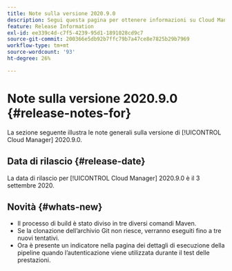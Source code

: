 ```yaml
---
title: Note sulla versione 2020.9.0
description: Segui questa pagina per ottenere informazioni su Cloud Manager 2020.9.0
feature: Release Information
exl-id: ee339c4d-c7f5-4239-95d1-1891028cd9c7
source-git-commit: 200366e5db92b7ffc79b7a47ce8e7825b29b7969
workflow-type: tm+mt
source-wordcount: '93'
ht-degree: 26%

---
```


# Note sulla versione 2020.9.0 {#release-notes-for}

La sezione seguente illustra le note generali sulla versione di [!UICONTROL Cloud Manager] 2020.9.0.

## Data di rilascio {#release-date}

La data di rilascio per [!UICONTROL Cloud Manager] 2020.9.0 è il 3 settembre 2020.

## Novità {#whats-new}

* Il processo di build è stato diviso in tre diversi comandi Maven.
* Se la clonazione dell’archivio Git non riesce, verranno eseguiti fino a tre nuovi tentativi.
* Ora è presente un indicatore nella pagina dei dettagli di esecuzione della pipeline quando l’autenticazione viene utilizzata durante il test delle prestazioni.
